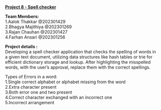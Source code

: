 <u><b>Project 8 - Spell checker</b><br></u>

<b>Team Members: </b><br>
1.Aalok Thakkar @202301429 <br>
2.Bhagya Majithiya @202301269  <br>
3.Rajan Chauhan @202301427 <br>
4.Farhan Ansari @202301256 <br>

<b>Project details :</b><br>
Developing a spell checker application that checks the spelling of words in a given text document, utilizing data structures like hash tables or trie for efficient dictionary storage and lookup. After highlighting the misspelled words, with the user’s approval, replace them with the correct spellings.<br>

Types of Errors in a word:<br>
1.Single correct alphabet or alphabet missing from the word<br>
2.Extra character present<br>
3.Both error one and two present<br>
4.Correct character exchanged with an incorrect one<br>
5.Incorrect arrangement<br>